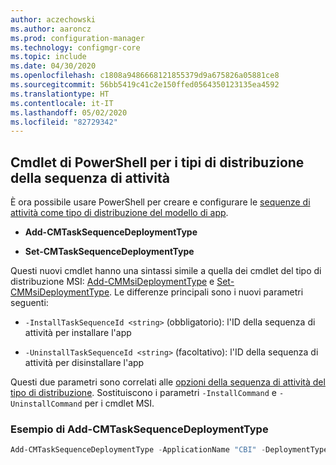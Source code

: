 ```yaml
---
author: aczechowski
ms.author: aaroncz
ms.prod: configuration-manager
ms.technology: configmgr-core
ms.topic: include
ms.date: 04/30/2020
ms.openlocfilehash: c1808a9486668121855379d9a675826a05881ce8
ms.sourcegitcommit: 56bb5419c41c2e150ffed0564350123135ea4592
ms.translationtype: HT
ms.contentlocale: it-IT
ms.lasthandoff: 05/02/2020
ms.locfileid: "82729342"
---
```

## <a name="powershell-cmdlets-for-task-sequence-deployment-types"></a><a name="bkmk_osdpwsh"></a>Cmdlet di PowerShell per i tipi di distribuzione della sequenza di attività

<!--7019342-->

È ora possibile usare PowerShell per creare e configurare le [sequenze di attività come tipo di distribuzione del modello di app](../../../../../apps/get-started/creating-windows-applications.md#bkmk_tsdt).

- **Add-CMTaskSequenceDeploymentType**

- **Set-CMTaskSequenceDeploymentType**

Questi nuovi cmdlet hanno una sintassi simile a quella dei cmdlet del tipo di distribuzione MSI: [Add-CMMsiDeploymentType](https://docs.microsoft.com/powershell/module/configurationmanager/Add-CMMsiDeploymentType?view=sccm-ps) e [Set-CMMsiDeploymentType](https://docs.microsoft.com/powershell/module/configurationmanager/Set-CMMsiDeploymentType?view=sccm-ps). Le differenze principali sono i nuovi parametri seguenti:

- `-InstallTaskSequenceId <string>` (obbligatorio): l'ID della sequenza di attività per installare l'app

- `-UninstallTaskSequenceId <string>` (facoltativo): l'ID della sequenza di attività per disinstallare l'app

Questi due parametri sono correlati alle [opzioni della sequenza di attività del tipo di distribuzione](../../../../../apps/deploy-use/create-applications.md#bkmk_dt-ts). Sostituiscono i parametri `-InstallCommand` e `-UninstallCommand` per i cmdlet MSI.

### <a name="add-cmtasksequencedeploymenttype-example"></a>Esempio di Add-CMTaskSequenceDeploymentType

```powershell
Add-CMTaskSequenceDeploymentType -ApplicationName "CBI" -DeploymentTypeName "Complex install" -Comment "New Deployment Type" -InstallTaskSequenceId "ABC001EB" -UninstallTaskSequenceId "ABC00378" -ScriptLanguage "PowerShell" -ScriptText "dir"
```
